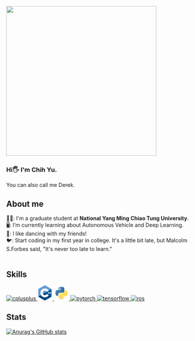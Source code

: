 <p align="left">
  <img src="https://user-images.githubusercontent.com/84118285/218954840-6c7a19df-2991-4975-872a-4d1e2134118a.jpeg" height="400px" width="400px"/>
</p>

### Hi:raised_hand_with_fingers_splayed: I'm Chih Yu.
You can also call me Derek.


About me
---
👨‍🎓: I'm a graduate student at **National Yang Ming Chiao Tung University**.  
🖥️: I’m currently learning about Autonomous Vehicle and Deep Learning.  
💃: I like dancing with my friends!  
🐦: Start coding in my first year in college. It's a little bit late, but Malcolm S.Forbes said, "It's never too late to learn."  
<br>

Skills
---
<p>
  <a href="https://www.w3schools.com/c/" target="_blank" rel="noreferrer">
  <img src="https://upload.wikimedia.org/wikipedia/commons/1/19/C_Logo.png" alt="cplusplus" width="40" height="40"/>
  </a>
  <a href="https://www.w3schools.com/cpp/" target="_blank" rel="noreferrer">
    <img src="https://raw.githubusercontent.com/devicons/devicon/master/icons/cplusplus/cplusplus-original.svg" alt="cplusplus" width="40" height="40"/>
  </a>
  <a href="https://www.python.org" target="_blank" rel="noreferrer">
    <img src="https://raw.githubusercontent.com/devicons/devicon/master/icons/python/python-original.svg" alt="python" width="40" height="40"/>
  </a>
  <a href="https://pytorch.org/" target="_blank" rel="noreferrer">
    <img src="https://pytorch.org/assets/images/pytorch-logo.png" alt="pytorch" width="40" height="40"/>
  </a>
  <a href="https://www.tensorflow.org/?hl=zh-tw" target="_blank" rel="noreferrer">
    <img src="https://miro.medium.com/max/1000/1*eJWbxmatlWJCNuhJqXB_dw.png" alt="tensorflow" width="40" height="40"/>
  </a>
  <a href="https://www.ros.org/" target="_blank" rel="noreferrer">
  <img src="https://global.discourse-cdn.com/business7/uploads/ros/original/2X/5/5034b398c8a7c424fbac9da50dbbef7824740d41.png" alt="ros" width="40" height="40"/>
  </a>
</p>


Stats
---
[![Anurag's GitHub stats](https://github-readme-stats.vercel.app/api?username=derekray311511)](https://github.com/anuraghazra/github-readme-stats)
